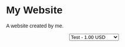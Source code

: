 <!DOCTYPE html>
<html lang="en">
<head>
<title>Page Title</title>
<meta charset="UTF-8">
<meta name="viewport" content="width=device-width, initial-scale=1">
<style>
body {
  font-family: Arial, Helvetica, sans-serif;
}
</style>
</head>
<body>

<h1>My Website</h1>
<p>A website created by me.</p>

<div id="smart-button-container">
  <div style="text-align: center;">
    <div style="margin-bottom: 1.25rem;">
      <p></p>
      <select id="item-options"><option value="Test" price="1.00">Test - 1.00 USD</option><option value="Tuition" price="3945">Tuition - 3945 USD</option></select>
      <select style="visibility: hidden" id="quantitySelect"></select>
    </div>
  <div id="paypal-button-container"></div>
  </div>
</div>
<script src="https://www.paypal.com/sdk/js?client-id=sb&currency=USD" data-sdk-integration-source="button-factory"></script>
<script>
  function initPayPalButton() {
    var shipping = 0;
    var itemOptions = document.querySelector("#smart-button-container #item-options");
var quantity = parseInt();
var quantitySelect = document.querySelector("#smart-button-container #quantitySelect");
if (!isNaN(quantity)) {
  quantitySelect.style.visibility = "visible";
}
var orderDescription = '';
if(orderDescription === '') {
  orderDescription = 'Item';
}
paypal.Buttons({
  style: {
    shape: 'rect',
    color: 'gold',
    layout: 'vertical',
    label: 'paypal',
    
  },
  createOrder: function(data, actions) {
    var selectedItemDescription = itemOptions.options[itemOptions.selectedIndex].value;
    var selectedItemPrice = parseFloat(itemOptions.options[itemOptions.selectedIndex].getAttribute("price"));
    var tax = (0 === 0) ? 0 : (selectedItemPrice * (parseFloat(0)/100));
    if(quantitySelect.options.length > 0) {
      quantity = parseInt(quantitySelect.options[quantitySelect.selectedIndex].value);
    } else {
      quantity = 1;
    }

    tax *= quantity;
    tax = Math.round(tax * 100) / 100;
    var priceTotal = quantity * selectedItemPrice + parseFloat(shipping) + tax;
    priceTotal = Math.round(priceTotal * 100) / 100;
    var itemTotalValue = Math.round((selectedItemPrice * quantity) * 100) / 100;

    return actions.order.create({
      purchase_units: [{
        description: orderDescription,
        amount: {
          currency_code: 'USD',
          value: priceTotal,
          breakdown: {
            item_total: {
              currency_code: 'USD',
              value: itemTotalValue,
            },
            shipping: {
              currency_code: 'USD',
              value: shipping,
            },
            tax_total: {
              currency_code: 'USD',
              value: tax,
            }
          }
        },
        items: [{
          name: selectedItemDescription,
          unit_amount: {
            currency_code: 'USD',
            value: selectedItemPrice,
          },
          quantity: quantity
        }]
      }]
    });
  },
  onApprove: function(data, actions) {
    return actions.order.capture().then(function(details) {
      alert('Transaction completed by ' + details.payer.name.given_name + '!');
    });
  },
  onError: function(err) {
    console.log(err);
  },
}).render('#paypal-button-container');
}
initPayPalButton();
</script>
</script>
</script>

</body>
</html> 
